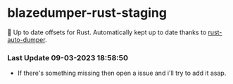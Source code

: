 # blazedumper-rust-staging

🚀 Up to date offsets for Rust. Automatically kept up to date thanks to [rust-auto-dumper](https://github.com/Akandesh/rust-auto-dumper).


### Last Update 09-03-2023 18:58:50
- If there's something missing then open a issue and i'll try to add it asap.